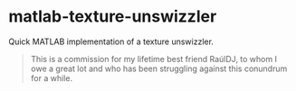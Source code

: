 # matlab-texture-unswizzler
Quick MATLAB implementation of a texture unswizzler.

> This is a commission for my lifetime best friend RaúlDJ, to whom I owe a great lot and who has been struggling against this conundrum for a while.